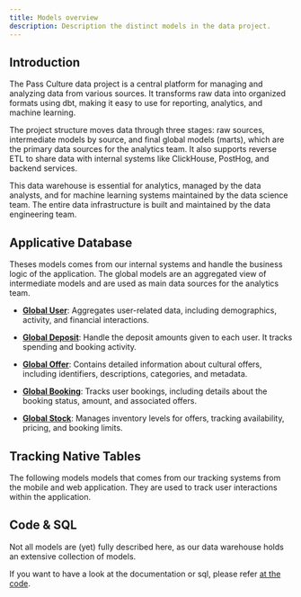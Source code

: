 ```yaml
---
title: Models overview
description: Description the distinct models in the data project.
---
```


## Introduction


The Pass Culture data project is a central platform for managing and analyzing data from various sources. It transforms raw data into organized formats using dbt, making it easy to use for reporting, analytics, and machine learning.

The project structure moves data through three stages: raw sources, intermediate models by source, and final global models (marts), which are the primary data sources for the analytics team. It also supports reverse ETL to share data with internal systems like ClickHouse, PostHog, and backend services.

This data warehouse is essential for analytics, managed by the data analysts, and for machine learning systems maintained by the data science team. The entire data infrastructure is built and maintained by the data engineering team.

## Applicative Database

Theses models comes from our internal systems and handle the business logic of the application. The global models are an
aggregated view of intermediate models and are used as main data sources for the analytics team.


- **[Global User](models/mart/global/description__mrt_global__user.md)**: Aggregates user-related data, including
demographics, activity, and financial interactions.

- **[Global Deposit](models/mart/global/description__mrt_global__deposit.md)**: Handle the deposit amounts given to each
user. It tracks spending and booking activity.

- **[Global Offer](models/mart/global/description__mrt_global__offer.md)**: Contains detailed information about cultural
offers, including identifiers, descriptions, categories, and metadata.

- **[Global Booking](models/mart/global/description__mrt_global__booking.md)**: Tracks user bookings, including details
about the booking status, amount, and associated offers.

- **[Global Stock](models/mart/global/description__mrt_global__stock.md)**: Manages inventory levels for offers,
tracking availability, pricing, and booking limits.

## Tracking Native Tables

The following models models that comes from our tracking systems from the mobile and web application. They are used to
track user interactions within the application.

## Code & SQL

Not all models are (yet) fully described here, as our data warehouse holds an extensive collection of models.

If you want to have a look at the documentation or sql, please refer [at the
code](https://github.com/pass-culture/data-gcp/tree/master/orchestration/dags/data_gcp_dbt/models).
